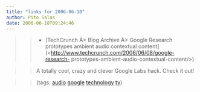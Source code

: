 ```yaml
---
title: "links for 2006-06-10"
author: Pito Salas
date: 2006-06-10T09:24:46
---
```



>>

>>   * [TechCrunch Â> Blog Archive Â> Google Research prototypes ambient audio
contextual content](<http://www.techcrunch.com/2006/06/08/google-research-
prototypes-ambient-audio-contextual-content/>)

>>

>> A totally cool, crazy and clever Google Labs hack. Check it out!

>>

>> (tags: [audio](<http://del.icio.us/pitosalas/audio>)
[google](<http://del.icio.us/pitosalas/google>)
[technology](<http://del.icio.us/pitosalas/technology>)
[tv](<http://del.icio.us/pitosalas/tv>))

>>

>>


